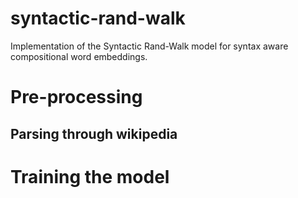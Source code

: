 # syntactic-rand-walk
Implementation of the Syntactic Rand-Walk model for syntax aware compositional word embeddings.

# Pre-processing

## Parsing through wikipedia

# Training the model
